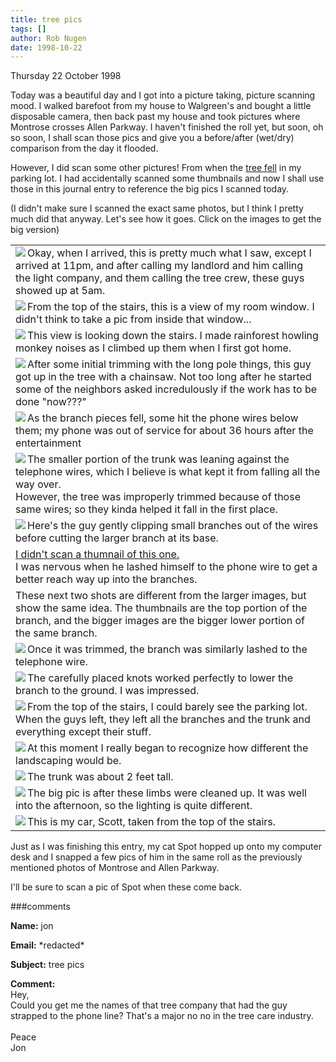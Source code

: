 ```yaml
---
title: tree pics
tags: []
author: Rob Nugen
date: 1998-10-22
---
```


<title>pictures of the tree that fell</title>

<p class=date>Thursday 22 October 1998</p>

<p>Today was a beautiful day and I got into a picture taking, picture
scanning mood.  I walked barefoot from my house to Walgreen's and
bought a little disposable camera, then back past my house and took
pictures where Montrose crosses Allen Parkway. I haven't finished the
roll yet, but soon, oh so soon, I shall scan those pics and give you a
before/after (wet/dry) comparison from the day it flooded.

<p>However, I did scan some other pictures!  From when the <a
href="/cgi-local/journal.pl?date=1998/08#tree_fell">tree fell</a> in my parking lot. I had
accidentally scanned some thumbnails and now I shall use those
in this journal entry to reference the big pics I scanned today.

<p>(I didn't make sure I scanned the exact same photos, but I think I
pretty much did that anyway.  Let's see how it goes.  Click on the
images to get the big version)

<p><table border="0" width="60%" align="center"> <tr><td><a
href="/images/apt3/tree_fell/arrival.jpg"><img
src="/images/apt3/tree_fell/thumbs/arrival2.jpg" align="left"
border="0"></a> Okay, when I arrived, this is pretty much what I saw,
except I arrived at 11pm, and after calling my landlord and him
calling the light company, and them calling the tree crew, these guys
showed up at 5am.  </td></tr>

<tr><td><a href="/images/apt3/tree_fell/my_window.jpg"><img src="/images/apt3/tree_fell/thumbs/room_window3.jpg" align="left" border="0"></a>
From the top of the stairs, this is a view of my room window. I didn't think to take a pic from inside that window...
</td></tr>

<tr><td><a href="/images/apt3/tree_fell/staircase.jpg"><img src="/images/apt3/tree_fell/thumbs/top_stairs1.jpg" align="left" border="0"></a>
This view is looking down the stairs.  I made rainforest howling monkey noises as I climbed up them when I first got home.
</td></tr>

<tr><td><a href="/images/apt3/tree_fell/on_a_limb.jpg"><img src="/images/apt3/tree_fell/thumbs/on_a_limb.jpg" align="left" border="0"></a>
After some initial trimming with the long pole things, this guy got up in the tree with a chainsaw.  Not too long after he started some of the neighbors asked incredulously if the work has to be done "now???"  
</td></tr>

<tr><td><a href="/images/apt3/tree_fell/on_a_shorter_limb.jpg"><img src="/images/apt3/tree_fell/thumbs/on_a_shorter_limb.jpg" align="left" border="0"></a>
As the branch pieces fell, some hit the phone wires below them; my phone was out of service for about 36 hours after the entertainment
</td></tr>

<tr><td><a href="/images/apt3/tree_fell/wires.jpg"><img src="/images/apt3/tree_fell/thumbs/wires.jpg" align="left" border="0"></a>
The smaller portion of the trunk was leaning against the telephone wires, which I believe is what kept it from falling all the way over.
<br>However, the tree was improperly trimmed because of those same wires; so they kinda helped it fall in the first place.
</td></tr>

<tr><td><a href="/images/apt3/tree_fell/clipping.jpg"><img src="/images/apt3/tree_fell/thumbs/pole.jpg" align="left" border="0"></a>
Here's the guy gently clipping small branches out of the wires before cutting the larger branch at its base.
</td></tr>

<tr><td><a href="/images/apt3/tree_fell/hanging.jpg">I didn't scan a thumnail of this one.</a>
<br>I was nervous when he lashed himself to the phone wire to get a better reach way up into the branches.
</td></tr>


<tr><td>These next two shots are different from the larger images, but show the same idea. The thumbnails are the top portion of the branch, and the bigger images are the bigger lower portion of the same branch.</td></tr>

<tr><td><a href="/images/apt3/tree_fell/branch_up.jpg"><img src="/images/apt3/tree_fell/thumbs/branch_up.jpg" align="left" border="0"></a>
Once it was trimmed, the branch was similarly lashed to the telephone wire.
</td></tr>

<tr><td><a href="/images/apt3/tree_fell/branch_down.jpg"><img src="/images/apt3/tree_fell/thumbs/branch_down.jpg" align="left" border="0"></a>
The carefully placed knots worked perfectly to lower the branch to the ground.  I was impressed.
</td></tr>

<tr><td><a href="/images/apt3/tree_fell/branches.jpg"><img src="/images/apt3/tree_fell/thumbs/limbs.jpg" align="left" border="0"></a>
From the top of the stairs, I could barely see the parking lot. When the guys left, they left all the branches and the trunk and everything except their stuff.
</td></tr>

<tr><td><a href="/images/apt3/tree_fell/trunk.jpg"><img src="/images/apt3/tree_fell/thumbs/trunk.jpg" align="left" border="0"></a>
At this moment I really began to recognize how different the landscaping would be.
</td></tr>

<tr><td><a href="/images/apt3/tree_fell/feet.jpg"><img src="/images/apt3/tree_fell/thumbs/two_feet.jpg" align="left" border="0"></a>
The trunk was about 2 feet tall.
</td></tr>

<tr><td><a href="/images/apt3/tree_fell/wall.jpg"><img src="/images/apt3/tree_fell/thumbs/no_limb.jpg" align="left" border="0"></a>
The big pic is after these limbs were cleaned up.  It was well into the afternoon, so the lighting is quite different.
</td></tr>

<tr><td><a href="/images/apt3/tree_fell/scott.jpg"><img
src="/images/apt3/tree_fell/thumbs/scottie.jpg" align="left"
border="0"></a> This is my car, Scott, taken from the top of the
stairs.
</table>

<p>Just as I was finishing this entry, my cat Spot hopped up onto my
computer desk and I snapped a few pics of him in the same roll as the
previously mentioned photos of Montrose and Allen Parkway.

<p>I'll be sure to scan a pic of Spot when these come back.</p>

###comments

<p><b>Name:</b> jon

<p><b>Email:</b> *redacted*

<p><b>Subject:</b> tree pics

<p><b>Comment:</b>
<br>Hey, <br>
Could you get me the names of that tree company that had the guy strapped to the phone line?  That's a major no no in the tree care industry.<br>
<br>
Peace<br>
Jon

